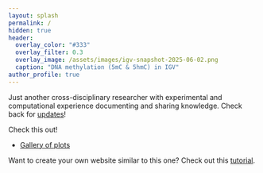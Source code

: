 ```yaml
---
layout: splash
permalink: /
hidden: true
header:
  overlay_color: "#333"
  overlay_filter: 0.3 
  overlay_image: /assets/images/igv-snapshot-2025-06-02.png
  caption: "DNA methylation (5mC & 5hmC) in IGV"
author_profile: true   
---
```


Just another cross-disciplinary researcher with experimental and computational experience documenting and sharing knowledge. Check back for [updates](https://jazsakr.github.io/recent/)!

Check this out!
- [Gallery of plots](https://jazsakr.github.io/plot-gallery/plot-gallery.md)

Want to create your own website similar to this one? Check out this [tutorial](https://jazsakr.github.io/website/).